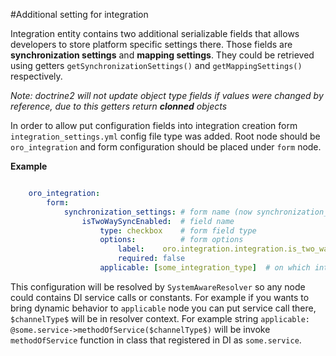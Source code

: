#Additional setting for integration

Integration entity contains two additional serializable fields that allows developers to store platform specific
settings there. Those fields are **synchronization settings** and **mapping settings**. They could be retrieved using
getters `getSynchronizationSettings()` and `getMappingSettings()` respectively.

_Note: doctrine2 will not update object type fields if values were changed by reference, due to this getters return **clonned** objects_

In order to allow put configuration fields into integration creation form `integration_settings.yml` config file type was added.
Root node should be `oro_integration` and form configuration should be placed under `form` node.

**Example**

```yaml

    oro_integration:
        form:
            synchronization_settings: # form name (now synchronization_settings and mapping_settings are available)
                isTwoWaySyncEnabled:  # field name
                    type: checkbox    # form field type
                    options:          # form options
                        label:    oro.integration.integration.is_two_way_sync_enabled.label
                        required: false
                    applicable: [some_integration_type]  # on which integration types this setting should be shown
```

This configuration will be resolved by `SystemAwareResolver` so any node could contains DI service calls or constants.
For example if you wants to bring dynamic behavior to `applicable` node you can put service call there, `$channelType$`
will be in resolver context. For example string `applicable: @some.service->methodOfService($channelType$)` will be invoke
`methodOfService` function in class that registered in DI as `some.service`.
